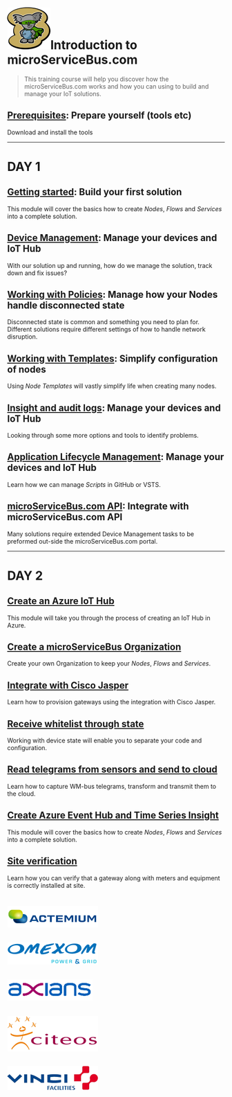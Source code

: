 # <img src="./img/msb-logo-big.png" alt="Node.js" />Introduction to microServiceBus.com
> This training course will help you discover how the microServiceBus.com works and how you can using to build and manage your IoT solutions.

## [Prerequisites](./Prerequisites.md): Prepare yourself (tools etc)
Download and install the tools

<hr/>

# DAY 1

## [Getting started](./GettingStarted.md): Build your first solution
This module will cover the basics how to create *Nodes*, *Flows* and *Services* into a complete solution.

## [Device Management](./ManageYourDevices.md): Manage your devices and IoT Hub
With our solution up and running, how do we manage the solution, track down and fix issues?

## [Working with Policies](./WorkingWithpolicies.md): Manage how your Nodes handle disconnected state
Disconnected state is common and something you need to plan for. Different solutions require different settings of how to handle network disruption.

## [Working with Templates](./WorkingWithTemplates.md): Simplify configuration of nodes
Using *Node Templates* will vastly simplify life when creating many nodes.


## [Insight and audit logs](./InsightAndAutitLogs.md): Manage your devices and IoT Hub
Looking through some more options and tools to identify problems.

## [Application Lifecycle Management](./ApplicationLifecycleManagement.md): Manage your devices and IoT Hub
Learn how we can manage *Scripts* in GitHub or VSTS.

## [microServiceBus.com API](./IntegratingWithMicroServiceBus.md): Integrate with microServiceBus.com API 
Many solutions require extended Device Management tasks to be preformed out-side the microServiceBus.com portal.

<hr/>

# DAY 2

## [Create an Azure IoT Hub](./Day_2_Create_IoT_Hub.md)
This module will take you through the process of creating an IoT Hub in Azure.

## [Create a microServiceBus Organization](./Day_2_Create_mSB_Org.md)
Create your own Organization to keep your *Nodes*, *Flows* and *Services*.

## [Integrate with Cisco Jasper](./Day_2_Integration_Cisco_Jasper.md)
Learn how to provision gateways using the integration with Cisco Jasper.

## [Receive whitelist through state](./Day_2_Receive_whitelist_through_state.md)
Working with device state will enable you to separate your code and configuration.

## [Read telegrams from sensors and send to cloud](./Day_2_Read_telegrams_from_sensors_and_send_to_cloud.md)
Learn how to capture WM-bus telegrams, transform and transmit them to the cloud.

## [Create Azure Event Hub and Time Series Insight](./Day_2_Integrate_with_tsi.md)
This module will cover the basics how to create *Nodes*, *Flows* and *Services* into a complete solution.

## [Site verification](./Day_2_Site-verification.md)
Learn how you can verify that a gateway along with meters and equipment is correctly installed at site.

#
## <img src="./img/actemium-logo.png" alt="Node.js" />
## <img src="./img/omexom-logo.png" alt="Node.js" />
## <img src="./img/axians-logo.png" alt="Node.js" />
## <img src="./img/citeos-logo.png" alt="Node.js" />
## <img src="./img/vinci-facilities-logo.png" alt="Node.js" />
#
